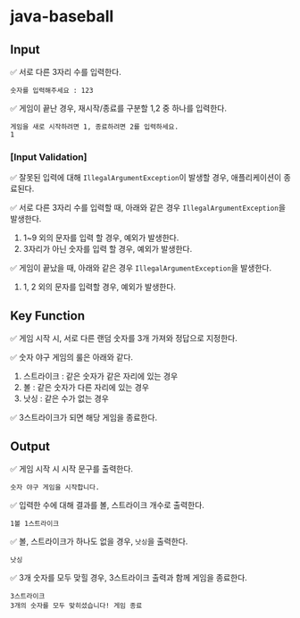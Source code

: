 # java-baseball

## Input

✅ 서로 다른 3자리 수를 입력한다.
```
숫자를 입력해주세요 : 123
```

✅ 게임이 끝난 경우, 재시작/종료를 구분할 1,2 중 하나를 입력한다.
```
게임을 새로 시작하려면 1, 종료하려면 2를 입력하세요.
1
```

### [Input Validation]

✅ 잘못된 입력에 대해 `IllegalArgumentException`이 발생할 경우, 애플리케이션이 종료된다.

✅ 서로 다른 3자리 수를 입력할 때, 아래와 같은 경우 `IllegalArgumentException`을 발생한다.
  1. 1~9 외의 문자를 입력 할 경우, 예외가 발생한다.
  2. 3자리가 아닌 숫자를 입력 할 경우, 예외가 발생한다.

✅ 게임이 끝났을 때, 아래와 같은 경우 `IllegalArgumentException`을 발생한다.
  1. 1, 2 외의 문자를 입력할 경우, 예외가 발생한다.

## Key Function

✅ 게임 시작 시, 서로 다른 랜덤 숫자를 3개 가져와 정답으로 지정한다.

✅ 숫자 야구 게임의 룰은 아래와 같다.
  1. 스트라이크 : 같은 숫자가 같은 자리에 있는 경우
  2. 볼 : 같은 숫자가 다른 자리에 있는 경우
  3. 낫싱 : 같은 수가 없는 경우

✅ 3스트라이크가 되면 해당 게임을 종료한다.

## Output

✅ 게임 시작 시 시작 문구를 출력한다.
```
숫자 야구 게임을 시작합니다.
```

✅ 입력한 수에 대해 결과를 볼, 스트라이크 개수로 출력한다.
```
1볼 1스트라이크
```

✅ 볼, 스트라이크가 하나도 없을 경우, `낫싱`을 출력한다.
```
낫싱
```

✅ 3개 숫자를 모두 맞힐 경우, 3스트라이크 출력과 함께 게임을 종료한다.
```
3스트라이크
3개의 숫자를 모두 맞히셨습니다! 게임 종료
```